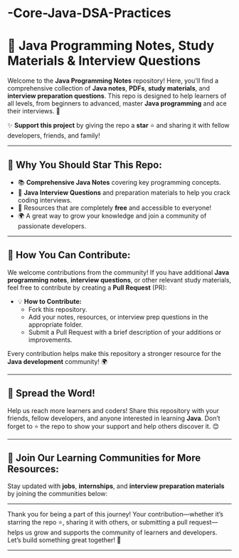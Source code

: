 # -Core-Java-DSA-Practices


# 🚀 Java Programming Notes, Study Materials & Interview Questions  
Welcome to the **Java Programming Notes** repository! Here, you'll find a comprehensive collection of **Java notes**, **PDFs**, **study materials**, and **interview preparation questions**. This repo is designed to help learners of all levels, from beginners to advanced, master **Java programming** and ace their interviews. 🌟

✨ **Support this project** by giving the repo a **star** ⭐ and sharing it with fellow developers, friends, and family!

---

## 🚀 Why You Should Star This Repo:
- 📚 **Comprehensive Java Notes** covering key programming concepts.
- 📝 **Java Interview Questions** and preparation materials to help you crack coding interviews.
- 🌟 Resources that are completely **free** and accessible to everyone!
- 🌍 A great way to grow your knowledge and join a community of passionate developers.

---

## 👥 How You Can Contribute:
We welcome contributions from the community! If you have additional **Java programming notes**, **interview questions**, or other relevant study materials, feel free to contribute by creating a **Pull Request** (PR):

- 💡 **How to Contribute:**
  - Fork this repository.
  - Add your notes, resources, or interview prep questions in the appropriate folder.
  - Submit a Pull Request with a brief description of your additions or improvements.
  
Every contribution helps make this repository a stronger resource for the **Java development** community! 🌍

---

## 📢 Spread the Word!  
Help us reach more learners and coders! Share this repository with your friends, fellow developers, and anyone interested in learning **Java**. Don’t forget to ⭐ the repo to show your support and help others discover it. 😊

---


## 👥 Join Our Learning Communities for More Resources:  
Stay updated with **jobs**, **internships**, and **interview preparation materials** by joining the communities below:


---

Thank you for being a part of this journey! Your contribution—whether it’s starring the repo ⭐, sharing it with others, or submitting a pull request—helps us grow and supports the community of learners and developers. Let’s build something great together! 💪

---
